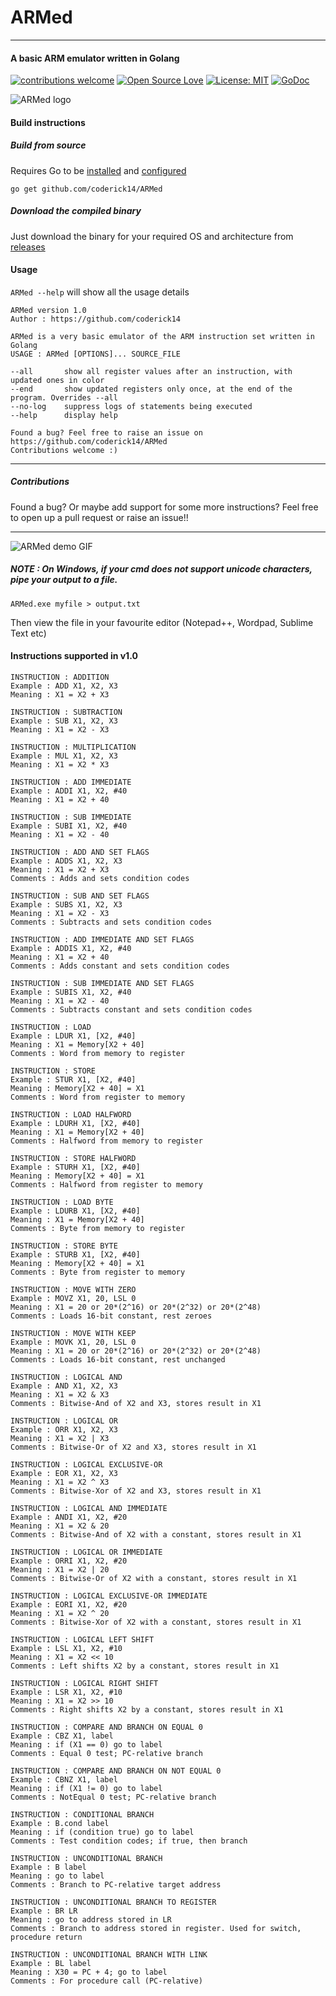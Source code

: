 # ARMed
---
#### A basic ARM emulator written in Golang 
[![contributions welcome](https://img.shields.io/badge/contributions-welcome-brightgreen.svg?style=flat)](https://github.com/coderick14/ARMed/issues)
[![Open Source Love](https://badges.frapsoft.com/os/v1/open-source.png?v=103)](https://github.com/coderick14/ARMed)
[![License: MIT](https://img.shields.io/badge/License-MIT-yellow.svg)](https://opensource.org/licenses/MIT)
[![GoDoc](https://godoc.org/github.com/coderick14/ARMed?status.svg)](https://godoc.org/github.com/coderick14/ARMed)

![ARMed logo](https://github.com/coderick14/ARMed/blob/dev/images/logo.png "ARMed - an ARM emulator written in Golang" )

#### Build instructions
##### Build from source
Requires Go to be [installed](https://golang.org/doc/install) and [configured](https://golang.org/doc/install#testing)
```
go get github.com/coderick14/ARMed
```

##### Download the compiled binary
Just download the binary for your required OS and architecture from [releases](https://github.com/coderick14/ARMed/releases)

#### Usage
`ARMed --help` will show all the usage details
```
ARMed version 1.0
Author : https://github.com/coderick14

ARMed is a very basic emulator of the ARM instruction set written in Golang
USAGE : ARMed [OPTIONS]... SOURCE_FILE

--all 		show all register values after an instruction, with updated ones in color
--end 		show updated registers only once, at the end of the program. Overrides --all
--no-log 	suppress logs of statements being executed
--help 		display help

Found a bug? Feel free to raise an issue on https://github.com/coderick14/ARMed
Contributions welcome :)
```

---

##### Contributions
Found a bug? Or maybe add support for some more instructions? Feel free to open up a pull request or raise an issue!!

---

![ARMed demo GIF](https://github.com/coderick14/ARMed/blob/dev/images/demo.gif "Simple demo of how ARMed works" )
##### NOTE : On Windows, if your cmd does not support unicode characters, pipe your output to a file.
```
ARMed.exe myfile > output.txt
```
Then view the file in your favourite editor (Notepad++, Wordpad, Sublime Text etc)

#### Instructions supported in v1.0

```
INSTRUCTION : ADDITION
Example : ADD X1, X2, X3
Meaning : X1 = X2 + X3
```

```
INSTRUCTION : SUBTRACTION
Example : SUB X1, X2, X3
Meaning : X1 = X2 - X3
```

```
INSTRUCTION : MULTIPLICATION 
Example : MUL X1, X2, X3
Meaning : X1 = X2 * X3
```

```
INSTRUCTION : ADD IMMEDIATE
Example : ADDI X1, X2, #40
Meaning : X1 = X2 + 40
```

```
INSTRUCTION : SUB IMMEDIATE
Example : SUBI X1, X2, #40
Meaning : X1 = X2 - 40
```

```
INSTRUCTION : ADD AND SET FLAGS
Example : ADDS X1, X2, X3
Meaning : X1 = X2 + X3
Comments : Adds and sets condition codes
```

```
INSTRUCTION : SUB AND SET FLAGS
Example : SUBS X1, X2, X3
Meaning : X1 = X2 - X3
Comments : Subtracts and sets condition codes
```

```
INSTRUCTION : ADD IMMEDIATE AND SET FLAGS
Example : ADDIS X1, X2, #40
Meaning : X1 = X2 + 40
Comments : Adds constant and sets condition codes
```

```
INSTRUCTION : SUB IMMEDIATE AND SET FLAGS
Example : SUBIS X1, X2, #40
Meaning : X1 = X2 - 40
Comments : Subtracts constant and sets condition codes
```

```
INSTRUCTION : LOAD
Example : LDUR X1, [X2, #40]
Meaning : X1 = Memory[X2 + 40]
Comments : Word from memory to register
```

```
INSTRUCTION : STORE
Example : STUR X1, [X2, #40]
Meaning : Memory[X2 + 40] = X1
Comments : Word from register to memory
```

```
INSTRUCTION : LOAD HALFWORD
Example : LDURH X1, [X2, #40]
Meaning : X1 = Memory[X2 + 40]
Comments : Halfword from memory to register
```

```
INSTRUCTION : STORE HALFWORD
Example : STURH X1, [X2, #40]
Meaning : Memory[X2 + 40] = X1
Comments : Halfword from register to memory
```

```
INSTRUCTION : LOAD BYTE
Example : LDURB X1, [X2, #40]
Meaning : X1 = Memory[X2 + 40]
Comments : Byte from memory to register
```

```
INSTRUCTION : STORE BYTE
Example : STURB X1, [X2, #40]
Meaning : Memory[X2 + 40] = X1
Comments : Byte from register to memory
```

```
INSTRUCTION : MOVE WITH ZERO
Example : MOVZ X1, 20, LSL 0
Meaning : X1 = 20 or 20*(2^16) or 20*(2^32) or 20*(2^48)
Comments : Loads 16-bit constant, rest zeroes
```

```
INSTRUCTION : MOVE WITH KEEP
Example : MOVK X1, 20, LSL 0
Meaning : X1 = 20 or 20*(2^16) or 20*(2^32) or 20*(2^48)
Comments : Loads 16-bit constant, rest unchanged
```

```
INSTRUCTION : LOGICAL AND
Example : AND X1, X2, X3
Meaning : X1 = X2 & X3
Comments : Bitwise-And of X2 and X3, stores result in X1
```

```
INSTRUCTION : LOGICAL OR
Example : ORR X1, X2, X3
Meaning : X1 = X2 | X3
Comments : Bitwise-Or of X2 and X3, stores result in X1
```

```
INSTRUCTION : LOGICAL EXCLUSIVE-OR
Example : EOR X1, X2, X3
Meaning : X1 = X2 ^ X3
Comments : Bitwise-Xor of X2 and X3, stores result in X1
```

```
INSTRUCTION : LOGICAL AND IMMEDIATE
Example : ANDI X1, X2, #20
Meaning : X1 = X2 & 20
Comments : Bitwise-And of X2 with a constant, stores result in X1
```

```
INSTRUCTION : LOGICAL OR IMMEDIATE
Example : ORRI X1, X2, #20
Meaning : X1 = X2 | 20
Comments : Bitwise-Or of X2 with a constant, stores result in X1
```

```
INSTRUCTION : LOGICAL EXCLUSIVE-OR IMMEDIATE
Example : EORI X1, X2, #20
Meaning : X1 = X2 ^ 20
Comments : Bitwise-Xor of X2 with a constant, stores result in X1
```

```
INSTRUCTION : LOGICAL LEFT SHIFT
Example : LSL X1, X2, #10
Meaning : X1 = X2 << 10
Comments : Left shifts X2 by a constant, stores result in X1
```

```
INSTRUCTION : LOGICAL RIGHT SHIFT
Example : LSR X1, X2, #10
Meaning : X1 = X2 >> 10
Comments : Right shifts X2 by a constant, stores result in X1
```

```
INSTRUCTION : COMPARE AND BRANCH ON EQUAL 0
Example : CBZ X1, label
Meaning : if (X1 == 0) go to label
Comments : Equal 0 test; PC-relative branch
```

```
INSTRUCTION : COMPARE AND BRANCH ON NOT EQUAL 0
Example : CBNZ X1, label
Meaning : if (X1 != 0) go to label
Comments : NotEqual 0 test; PC-relative branch
```

```
INSTRUCTION : CONDITIONAL BRANCH
Example : B.cond label
Meaning : if (condition true) go to label
Comments : Test condition codes; if true, then branch
```

```
INSTRUCTION : UNCONDITIONAL BRANCH
Example : B label
Meaning : go to label
Comments : Branch to PC-relative target address
```

```
INSTRUCTION : UNCONDITIONAL BRANCH TO REGISTER
Example : BR LR
Meaning : go to address stored in LR
Comments : Branch to address stored in register. Used for switch, procedure return
```

```
INSTRUCTION : UNCONDITIONAL BRANCH WITH LINK
Example : BL label
Meaning : X30 = PC + 4; go to label
Comments : For procedure call (PC-relative)
```

